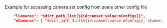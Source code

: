 
<!---
<LICENSE id="CC BY-SA 4.0">
    
    Image-Render Automation Functions module documentation
    Copyright 2022 Robert Bosch GmbH and its subsidiaries
    
    This work is licensed under the 
    
        Creative Commons Attribution-ShareAlike 4.0 International License.
    
    To view a copy of this license, visit 
        http://creativecommons.org/licenses/by-sa/4.0/ 
    or send a letter to 
        Creative Commons, PO Box 1866, Mountain View, CA 94042, USA.
    
</LICENSE>
--->

Example for accessing camera set config from some other config file
```json
	"lCameras": "$dict_path_list{${id:camset:value:mConfigs}}",
	"mCameras": { "$dict_path_dict{${id:camset:value:mConfigs}, sCamera, ${id:campose:value}}" : { "sCamera": "${@ctx-val:sCamera}",  "log": "world_matrix" } } ,
```

